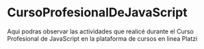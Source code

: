 # CursoProfesionalDeJavaScript
Aqui podras observar las actividades que realicé durante el Curso Profesional de JavaScript en la plataforma de cursos en linea Platzi
